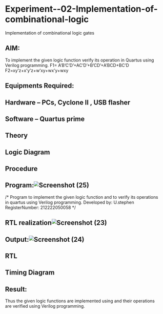 # Experiment--02-Implementation-of-combinational-logic
Implementation of combinational logic gates
 
## AIM:
To implement the given logic function verify its operation in Quartus using Verilog programming.
 F1= A’B’C’D’+AC’D’+B’CD’+A’BCD+BC’D
F2=xy’z+x’y’z+w’xy+wx’y+wxy
 
 
 
## Equipments Required:
## Hardware – PCs, Cyclone II , USB flasher
## Software – Quartus prime


## Theory
 

## Logic Diagram
## Procedure
## Program:![Screenshot (25)](https://user-images.githubusercontent.com/130553855/234518738-75825a8a-da08-4f43-892f-5c723afed12d.png)

/*
Program to implement the given logic function and to verify its operations in quartus using Verilog programming.
Developed by: U.stephen
RegisterNumber: 212222050058
*/
## RTL realization![Screenshot (23)](https://user-images.githubusercontent.com/130553855/234518676-1ee52793-4392-4290-bf94-a8912140ca32.png)


## Output:![Screenshot (24)](https://user-images.githubusercontent.com/130553855/234518776-754f428f-1ec1-4505-8aa6-203d9df19506.png)

## RTL
## Timing Diagram
## Result:
Thus the given logic functions are implemented using  and their operations are verified using Verilog programming.
